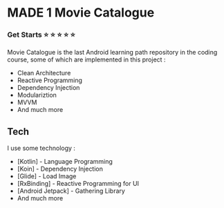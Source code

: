 # MADE 1 Movie Catalogue

### Get Starts :star: :star: :star: :star: :star:

Movie Catalogue is the last Android learning path repository in the coding course, some of which are implemented in this project :
- Clean Architecture
- Reactive Programming
- Dependency Injection
- Modulariztion
- MVVM
- And much more

## Tech

I use some technology :

- [Kotlin] - Language Programming
- [Koin] - Dependency Injection
- [Glide] - Load Image
- [RxBinding] - Reactive Programming for UI
- [Android Jetpack] - Gathering Library
- And much more
